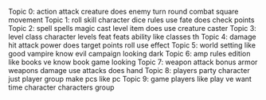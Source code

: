 Topic 0: action attack creature does enemy turn round combat square movement 
Topic 1: roll skill character dice rules use fate does check points 
Topic 2: spell spells magic cast level item does use creature caster 
Topic 3: level class character levels feat feats ability like classes th 
Topic 4: damage hit attack power does target points roll use effect 
Topic 5: world setting like good vampire know evil campaign looking dark 
Topic 6: amp rules edition like books ve know book game looking 
Topic 7: weapon attack bonus armor weapons damage use attacks does hand 
Topic 8: players party character just player group make pcs like pc 
Topic 9: game players like play ve want time character characters group